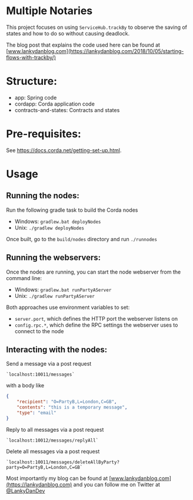 # Multiple Notaries

This project focuses on using `ServiceHub.trackBy` to observe the saving of states and how to do so without causing deadlock.

The blog post that explains the code used here can be found at [www.lankydanblog.com](https://lankydanblog.com/2018/10/05/starting-flows-with-trackby/)

# Structure:

* app: Spring code
* cordapp: Corda application code
* contracts-and-states: Contracts and states

# Pre-requisites:

See https://docs.corda.net/getting-set-up.html.

# Usage

## Running the nodes:

Run the following gradle task to build the Corda nodes

* Windows: `gradlew.bat deployNodes`
* Unix: `./gradlew deployNodes`

Once built, go to the `build/nodes` directory and run `./runnodes` 

## Running the webservers:

Once the nodes are running, you can start the node webserver from the command line:

* Windows: `gradlew.bat runPartyAServer`
* Unix: `./gradlew runPartyAServer`

Both approaches use environment variables to set:

* `server.port`, which defines the HTTP port the webserver listens on
* `config.rpc.*`, which define the RPC settings the webserver uses to connect to the node

## Interacting with the nodes:

Send a message via a post request

    `localhost:10011/messages`

with a body like
```json
{
    "recipient": "O=PartyB,L=London,C=GB",
    "contents": "this is a temporary message",
    "type": "email"
}
```

Reply to all messages via a post request

    `localhost:10012/messages/replyAll`
    
Delete all messages via a post request

    `localhost:10011/messages/deleteAllByParty?party=O=PartyB,L=London,C=GB`
Most importantly my blog can be found at [www.lankydanblog.com](https://lankydanblog.com) and you can follow me on Twitter at [@LankyDanDev](https://twitter.com/LankyDanDev)
